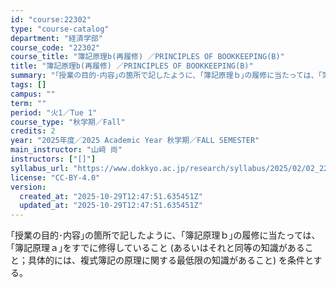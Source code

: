 ```yaml
---
id: "course:22302"
type: "course-catalog"
department: "経済学部"
course_code: "22302"
course_title: "簿記原理b(再履修) ／PRINCIPLES OF BOOKKEEPING(B)"
title: "簿記原理b(再履修) ／PRINCIPLES OF BOOKKEEPING(B)"
summary: "｢授業の目的･内容｣の箇所で記したように、｢簿記原理ｂ｣の履修に当たっては、｢簿記原理ａ｣をすでに修得していること (あるいはそれと同等の知識があること；具体的には、複式簿記の原理に関する最低限の知識があること) を条件とする。"
tags: []
campus: ""
term: ""
period: "火1／Tue 1"
course_type: "秋学期／Fall"
credits: 2
year: "2025年度／2025 Academic Year 秋学期／FALL SEMESTER"
main_instructor: "山﨑 尚"
instructors: ["[]"]
syllabus_url: "https://www.dokkyo.ac.jp/research/syllabus/2025/02/02_22302_ja_JP.html"
license: "CC-BY-4.0"
version:
  created_at: "2025-10-29T12:47:51.635451Z"
  updated_at: "2025-10-29T12:47:51.635451Z"
---
```

｢授業の目的･内容｣の箇所で記したように、｢簿記原理ｂ｣の履修に当たっては、｢簿記原理ａ｣をすでに修得していること (あるいはそれと同等の知識があること；具体的には、複式簿記の原理に関する最低限の知識があること) を条件とする。
